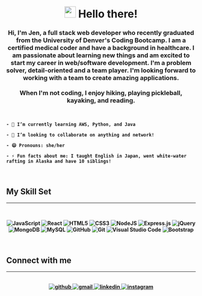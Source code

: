 <h1 align="center"><img src="https://fonts.gstatic.com/s/e/notoemoji/latest/1f44b/512.webp" alt="" width="30">   <b>Hello there!</h1>

### <div align="center">Hi, I'm Jen, a full stack web developer who recently graduated from the University of Denver's Coding Bootcamp. I am a certified medical coder and have a background in healthcare. I am passionate about learning new things and am excited to start my career in web/software development. I'm a problem solver, detail-oriented and a team player. I'm looking forward to working with a team to create amazing applications. <br><br>When I'm not coding, I enjoy hiking, playing pickleball, kayaking, and reading.
<br/>

```
- 🌱 I’m currently learning AWS, Python, and Java

- 👯 I’m looking to collaborate on anything and network!

- 😄 Pronouns: she/her

- ⚡ Fun facts about me: I taught English in Japan, went white-water rafting in Alaska and have 10 siblings!
```

</div>
<br>


## My Skill Set
---
<br>
<div align="center">

![JavaScript](https://img.shields.io/badge/javascript-%23323330.svg?style=for-the-badge&logo=javascript&logoColor=%23F7DF1E)
![React](https://img.shields.io/badge/react-%2320232a.svg?style=for-the-badge&logo=react&logoColor=%2361DAFB)
![HTML5](https://img.shields.io/badge/html5-%23E34F26.svg?style=for-the-badge&logo=html5&logoColor=white)
![CSS3](https://img.shields.io/badge/css3-%231572B6.svg?style=for-the-badge&logo=css3&logoColor=white)
![NodeJS](https://img.shields.io/badge/node.js-6DA55F?style=for-the-badge&logo=node.js&logoColor=white)
![Express.js](https://img.shields.io/badge/express.js-%23404d59.svg?style=for-the-badge&logo=express&logoColor=%2361DAFB)
![jQuery](https://img.shields.io/badge/jquery-%230769AD.svg?style=for-the-badge&logo=jquery&logoColor=white)
![MongoDB](https://img.shields.io/badge/MongoDB-%234ea94b.svg?style=for-the-badge&logo=mongodb&logoColor=white)
![MySQL](https://img.shields.io/badge/mysql-%2300f.svg?style=for-the-badge&logo=mysql&logoColor=white)
![GitHub](https://img.shields.io/badge/github-%23121011.svg?style=for-the-badge&logo=github&logoColor=white)
![Git](https://img.shields.io/badge/git-%23F05033.svg?style=for-the-badge&logo=git&logoColor=white)
![Visual Studio Code](https://img.shields.io/badge/Visual%20Studio%20Code-0078d7.svg?style=for-the-badge&logo=visual-studio-code&logoColor=white)
![Bootstrap](https://img.shields.io/badge/bootstrap-%238511FA.svg?style=for-the-badge&logo=bootstrap&logoColor=white)
</div>
</br>


## Connect with me
---
<br>  
<div align="center">
<a href="https://github.com/jrob02180">
<img src=https://img.shields.io/badge/github-%2324292e.svg?&style=for-the-badge&logo=github&logoColor=white alt="github" />
</a>
<a href="jrob02180@gmail.com">
<img src=https://img.shields.io/badge/gmail-%23E4405F.svg?style=for-the-badge&logo=gmail&logoColor=white alt="gmail" />
</a>
<a href="https://www.linkedin.com/in/jen-roberson-060417276/">
<img src=https://img.shields.io/badge/linkedin-%231E77B5.svg?&style=for-the-badge&logo=linkedin&logoColor=white alt="linkedin" />
</a>
<a href="https://www.instagram.com/jrob02180">
<img src=https://img.shields.io/badge/Instagram-%23E4405F.svg?style=for-the-badge&logo=Instagram&logoColor=white alt="instagram" />
</a>
</div>